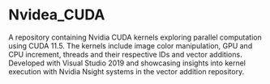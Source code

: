 # Nvidea_CUDA
A repository containing Nvidia CUDA kernels exploring parallel computation using CUDA 11.5. The kernels include image color manipulation, GPU and CPU increment, threads and their respective IDs and vector additions. Developed with Visual Studio 2019 and showcasing insights into kernel execution with Nvidia Nsight systems in the vector addition repository.

